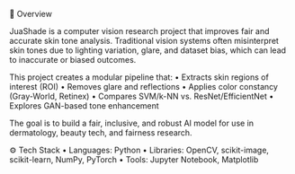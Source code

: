🧠 Overview

JuaShade is a computer vision research project that improves fair and accurate skin tone analysis.
Traditional vision systems often misinterpret skin tones due to lighting variation, glare, and dataset bias, which can lead to inaccurate or biased outcomes.

This project creates a modular pipeline that:
	•	Extracts skin regions of interest (ROI)
	•	Removes glare and reflections
	•	Applies color constancy (Gray-World, Retinex)
	•	Compares SVM/k-NN vs. ResNet/EfficientNet
	•	Explores GAN-based tone enhancement

The goal is to build a fair, inclusive, and robust AI model for use in dermatology, beauty tech, and fairness research.

⚙️ Tech Stack
	•	Languages: Python
	•	Libraries: OpenCV, scikit-image, scikit-learn, NumPy, PyTorch
	•	Tools: Jupyter Notebook, Matplotlib
